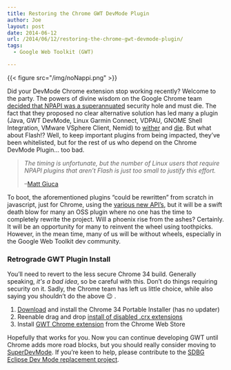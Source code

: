 ```yaml
---
title: Restoring the Chrome GWT DevMode Plugin
author: Joe
layout: post
date: 2014-06-12
url: /2014/06/12/restoring-the-chrome-gwt-devmode-plugin/
tags:
  - Google Web Toolkit (GWT)

---
```

{{< figure src="/img/noNappi.png" >}}

Did your DevMode Chrome extension stop working recently? Welcome to the party. The powers of divine wisdom on the Google Chrome team [decided that NPAPI was a superannuated][2] security hole and must die. The fact that they proposed no clear alternative solution has led many a plugin (Java, GWT DevMode, Linux Garmin Connect, VDPAU, GNOME Shell Integration, VMware VSphere Client, Nemid) to [wither][3] and [die][4]. But what about Flash!? Well, to keep important plugins from being impacted, they&#8217;ve been whitelisted, but for the rest of us who depend on the Chrome DevMode Plugin&#8230; too bad.

> _The timing is unfortunate, but the number of Linux users that require NPAPI plugins that aren&#8217;t Flash is just too small to justify this effort._
> 
> &#8211;<a href="https://groups.google.com/a/chromium.org/forum/#!msg/chromium-dev/xEbgvWE7wMk/D_07G2lftacJ" target="_blank">Matt Giuca</a>

To boot, the aforementioned plugins &#8220;could be rewritten&#8221; from scratch in javascript, just for Chrome, using the [various new API&#8217;s](http://www.chromium.org/developers/npapi-deprecation), but it will be a swift death blow for many an OSS plugin where no one has the time to completely rewrite the project. Will a phoenix rise from the ashes? Certainly. It will be an opportunity for many to reinvent the wheel using toothpicks. However, in the mean time, many of us will be without wheels, especially in the Google Web Toolkit dev community.

### Retrograde GWT Plugin Install

You&#8217;ll need to revert to the less secure Chrome 34 build. Generally speaking, _it's a bad idea_, so be careful with this. Don&#8217;t do things requiring security on it. Sadly, the Chrome team has left us little choice, while also saying you shouldn&#8217;t do the above 😉 .

  1. <a href="http://sourceforge.net/projects/portableapps/files/Google%20Chrome%20Portable/Additional%20Versions/" target="_blank">Download</a> and install the Chrome 34 Portable Installer (has no updater)
  2. Reenable drag and drop <a href="http://stackoverflow.com/questions/23399644/chrome-install-extensioncrx-manually-doesnt-work-anymore" target="_blank">install of disabled .crx extensions</a>
  3. Install <a href="https://chrome.google.com/webstore/detail/gwt-developer-plugin/jpjpnpmbddbjkfaccnmhnkdgjideieim" target="_blank">GWT Chrome extension</a> from the Chrome Web Store

Hopefully that works for you. Now you can continue developing GWT until Chrome adds more road blocks, but you should really consider moving to <a href="http://www.gwtproject.org/articles/superdevmode.html" target="_blank">SuperDevMode</a>. If you&#8217;re keen to help, please contribute to the <a href="https://github.com/sdbg/sdbg" target="_blank">SDBG Eclipse Dev Mode replacement project</a>.

 [2]: http://blog.chromium.org/2013/09/saying-goodbye-to-our-old-friend-npapi.html
 [3]: http://ubuntuforums.org/showthread.php?t=2225277
 [4]: https://forums.garmin.com/showthread.php?76009-Announcement-Concerning-Garmin-Connect "Garmin Connect Plugin"
